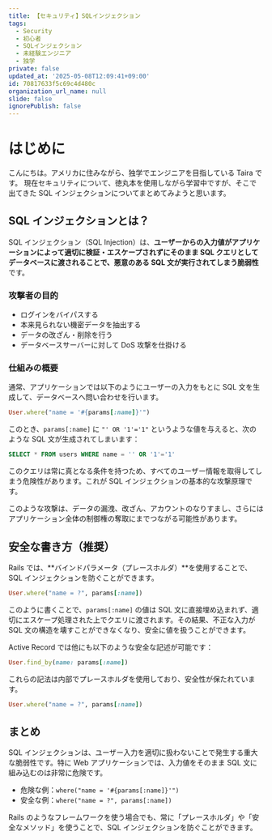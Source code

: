 ```yaml
---
title: 【セキュリティ】SQLインジェクション
tags:
  - Security
  - 初心者
  - SQLインジェクション
  - 未経験エンジニア
  - 独学
private: false
updated_at: '2025-05-08T12:09:41+09:00'
id: 70817633f5c69c4d480c
organization_url_name: null
slide: false
ignorePublish: false
---
```


# はじめに

こんにちは。アメリカに住みながら、独学でエンジニアを目指している Taira です。
現在セキュリティについて、徳丸本を使用しながら学習中ですが、そこで出てきた SQL インジェクションについてまとめてみようと思います。

## SQL インジェクションとは？

SQL インジェクション（SQL Injection）は、**ユーザーからの入力値がアプリケーションによって適切に検証・エスケープされずにそのまま SQL クエリとしてデータベースに渡されることで、悪意のある SQL 文が実行されてしまう脆弱性**です。

### 攻撃者の目的

- ログインをバイパスする
- 本来見られない機密データを抽出する
- データの改ざん・削除を行う
- データベースサーバーに対して DoS 攻撃を仕掛ける

### 仕組みの概要

通常、アプリケーションでは以下のようにユーザーの入力をもとに SQL 文を生成して、データベースへ問い合わせを行います。

```ruby
User.where("name = '#{params[:name]}'")
```

このとき、`params[:name]` に `"' OR '1'='1"` というような値を与えると、次のような SQL 文が生成されてしまいます：

```sql
SELECT * FROM users WHERE name = '' OR '1'='1'
```

このクエリは常に真となる条件を持つため、すべてのユーザー情報を取得してしまう危険性があります。これが SQL インジェクションの基本的な攻撃原理です。

このような攻撃は、データの漏洩、改ざん、アカウントのなりすまし、さらにはアプリケーション全体の制御権の奪取にまでつながる可能性があります。

## 安全な書き方（推奨）

Rails では、\*\*バインドパラメータ（プレースホルダ）\*\*を使用することで、SQL インジェクションを防ぐことができます。

```ruby
User.where("name = ?", params[:name])
```

このように書くことで、`params[:name]` の値は SQL 文に直接埋め込まれず、適切にエスケープ処理された上でクエリに渡されます。その結果、不正な入力が SQL 文の構造を壊すことができなくなり、安全に値を扱うことができます。

Active Record では他にも以下のような安全な記述が可能です：

```ruby
User.find_by(name: params[:name])
```

これらの記法は内部でプレースホルダを使用しており、安全性が保たれています。

```ruby
User.where("name = ?", params[:name])
```

## まとめ

SQL インジェクションは、ユーザー入力を適切に扱わないことで発生する重大な脆弱性です。特に Web アプリケーションでは、入力値をそのまま SQL 文に組み込むのは非常に危険です。

- 危険な例：`where("name = '#{params[:name]}'")`
- 安全な例：`where("name = ?", params[:name])`

Rails のようなフレームワークを使う場合でも、常に「プレースホルダ」や「安全なメソッド」を使うことで、SQL インジェクションを防ぐことができます。

